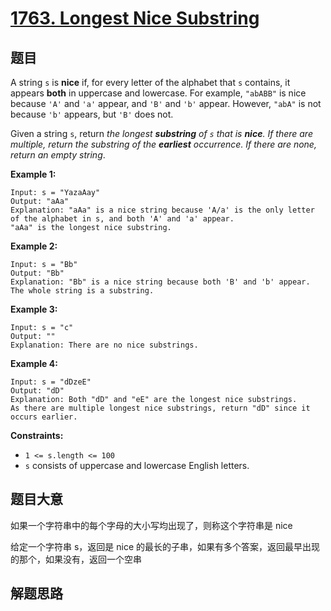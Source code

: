 # [1763. Longest Nice Substring](https://leetcode-cn.com/problems/longest-nice-substring/)

## 题目

A string `s` is **nice** if, for every letter of the alphabet that `s` contains, it appears **both** in uppercase and lowercase. For example, `"abABB"` is nice because `'A'` and `'a'` appear, and `'B'` and `'b'` appear. However, `"abA"` is not because `'b'` appears, but `'B'` does not.

Given a string `s`, return *the longest **substring** of `s` that is **nice**. If there are multiple, return the substring of the **earliest** occurrence. If there are none, return an empty string*.

 

**Example 1:**

```
Input: s = "YazaAay"
Output: "aAa"
Explanation: "aAa" is a nice string because 'A/a' is the only letter of the alphabet in s, and both 'A' and 'a' appear.
"aAa" is the longest nice substring.
```

**Example 2:**

```
Input: s = "Bb"
Output: "Bb"
Explanation: "Bb" is a nice string because both 'B' and 'b' appear. The whole string is a substring.
```

**Example 3:**

```
Input: s = "c"
Output: ""
Explanation: There are no nice substrings.
```

**Example 4:**

```
Input: s = "dDzeE"
Output: "dD"
Explanation: Both "dD" and "eE" are the longest nice substrings.
As there are multiple longest nice substrings, return "dD" since it occurs earlier.
```

 

**Constraints:**

- `1 <= s.length <= 100`
- `s` consists of uppercase and lowercase English letters.

## 题目大意

如果一个字符串中的每个字母的大小写均出现了，则称这个字符串是 nice

给定一个字符串 s，返回是 nice 的最长的子串，如果有多个答案，返回最早出现的那个，如果没有，返回一个空串

## 解题思路

